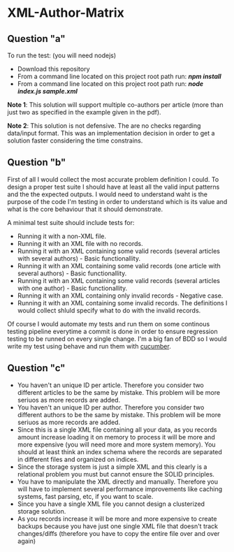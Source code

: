 # XML-Author-Matrix

## Question "a"
To run the test: (you will need nodejs)
* Download this repository
* From a command line located on this project root path run: ***npm install***
* From a command line located on this project root path run: ***node index.js sample.xml***
  
**Note 1**: This solution will support multiple co-authors per article (more than just two as specified in the example given in the pdf).

**Note 2**: This solution is not defensive. The are no checks regarding data/input format. This was an implementation decision in order to get a solution faster considering the time constrains.


## Question "b"
First of all I would collect the most accurate problem definition I could. To design a proper test suite I should have at least all the valid input patterns and the the expected outputs. I would need to understand waht is the purpose of the code I'm testing in order to understand which is its value and what is the core behaviour that it should demonstrate.

A minimal test suite should include tests for:
* Running it with a non-XML file.
* Running it with an XML file with no records.
* Running it with an XML containing some valid records (several articles with several authors) - Basic functionallity.
* Running it with an XML containing some valid records (one article with several authors) - Basic functionallity.
* Running it with an XML containing some valid records (several articles with one author) - Basic functionallity.
* Running it with an XML containing only invalid records - Negative case.
* Running it with an XML containing some invalid records. The definitions I would collect shluld specify what to do with the invalid records.

Of course I would automate my tests and run them on some continous testing pipeline everytime a commit is done in order to ensure regression testing to be runned on every single change. I'm a big fan of BDD so I would write my test using behave and run them with [cucumber](https://cucumber.io/).


## Question "c"
* You haven't an unique ID per article. Therefore you consider two different articles to be the same by mistake. This problem will be more seriuos as more records are added.
* You haven't an unique ID per author. Therefore you consider two different authors to be the same by mistake. This problem will be more seriuos as more records are added.
* Since this is a single XML file containing all your data, as you records amount increase loading it on memory to process it will be more and more expensive (you will need more and more system memory). You should at least think an index schema where the records are separated in different files and organized on indices.
* Since the storage system is just a simple XML and this clearly is a relational problem you must but cannot ensure the SOLID principles.
* You have to manipulate the XML directly and manually. Therefore you will have to implement several performance improvements like caching systems, fast parsing, etc, if you want to scale.
* Since you have a single XML file you cannot design a clusterized storage solution.
* As you records increase it will be more and more expensive to create backups because you have just one single XML file that doesn't track changes/diffs (therefore you have to copy the entire file over and over again)
